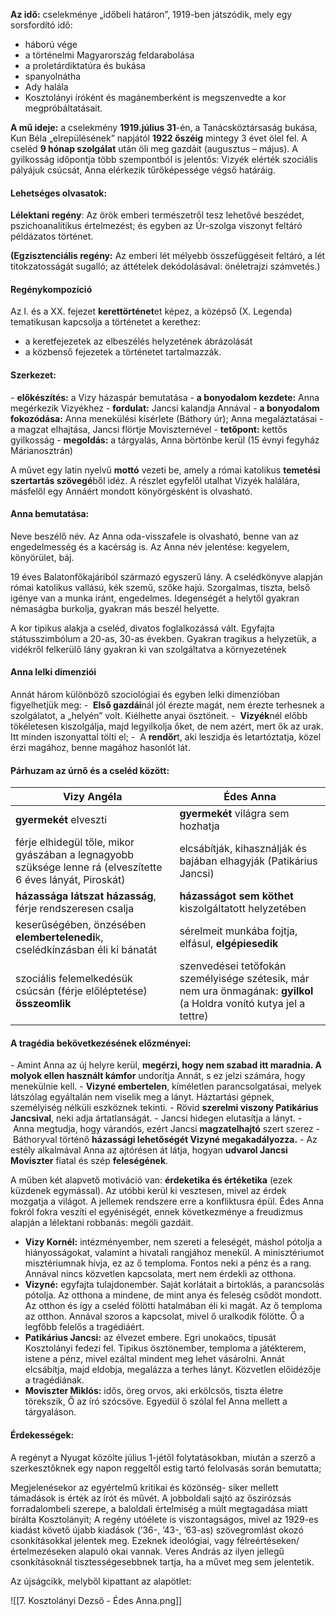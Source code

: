 **Az idő:** cselekménye „időbeli határon”, 1919-ben játszódik, mely egy sorsfordító idő:

- háború vége
- a történelmi Magyarország feldarabolása
- a proletárdiktatúra és bukása
- spanyolnátha
- Ady halála
- Kosztolányi íróként és magánemberként is megszenvedte a kor megpróbáltatásait.

**A mű ideje:** a cselekmény **1919.július 31**-én, a Tanácsköztársaság bukása, Kun Béla „elrepülésének” napjától **1922 őszéig** mintegy 3 évet ölel fel. A cseléd **9 hónap szolgálat** után öli meg gazdáit (augusztus – május). A gyilkosság időpontja több szempontból is jelentős: Vizyék elérték szociális pályájuk csúcsát, Anna elérkezik tűrőképessége végső határáig.

#### **Lehetséges olvasatok:**

**Lélektani regény**: Az örök emberi természetről tesz lehetővé beszédet, pszichoanalitikus értelmezést; és egyben az Úr-szolga viszonyt feltáró példázatos történet.

**(Egzisztenciális regény:** Az emberi lét mélyebb összefüggéseit feltáró, a lét titokzatosságát sugalló; az áttételek dekódolásával: önéletrajzi számvetés.)

#### **Regénykompozíció**

Az I. és a XX. fejezet **kerettörténet**et képez, a középső (X. Legenda) tematikusan kapcsolja a történetet a kerethez:

- a keretfejezetek az elbeszélés helyzetének ábrázolását
- a közbenső fejezetek a történetet tartalmazzák.

#### **Szerkezet:**

- **előkészítés:** a Vizy házaspár bemutatása
- **a bonyodalom kezdete:** Anna megérkezik Vizyékhez
- **fordulat:** Jancsi kalandja Annával
- **a bonyodalom fokozódása:** Anna menekülési kísérlete (Báthory úr); Anna megaláztatásai - a magzat elhajtása, Jancsi flörtje Moviszternével
- **tetőpont:** kettős gyilkosság
- **megoldás:** a tárgyalás, Anna börtönbe kerül (15 évnyi fegyház Márianosztrán)

A művet egy latin nyelvű **mottó** vezeti be, amely a római katolikus **temetési szertartás szövegé**ből idéz. A részlet egyfelől utalhat Vizyék halálára, másfelől egy Annáért mondott könyörgésként is olvasható.

#### **Anna bemutatása:**

Neve beszélő név. Az Anna oda-visszafele is olvasható, benne van az engedelmesség és a kacérság is. Az Anna név jelentése: kegyelem, könyörület, báj.

19 éves Balatonfőkajáriból származó egyszerű lány. A cselédkönyve alapján római katolikus vallású, kék szemű, szőke hajú. Szorgalmas, tiszta, belső igénye van a munka iránt, engedelmes. Idegenségét a helytől gyakran némaságba burkolja, gyakran más beszél helyette.

A kor tipikus alakja a cseléd, divatos foglalkozássá vált. Egyfajta státusszimbólum a 20-as, 30-as években. Gyakran tragikus a helyzetük, a vidékről felkerülő lány gyakran ki van szolgáltatva a környezetének

#### **Anna lelki dimenziói**

Annát három különböző szociológiai és egyben lelki dimenzióban figyelhetjük meg:
-  **Első gazdái**nál jól érezte magát, nem érezte terhesnek a szolgálatot, a „helyén” volt. Kiélhette anyai ösztöneit.
-  **Vizyék**nél előbb tökéletesen kiszolgálja, majd legyilkolja őket, de nem azért, mert ők az urak. Itt minden iszonyattal tölti el;
-  A **rendőr**t, aki leszidja és letartóztatja, közel érzi magához, benne magához hasonlót lát.

#### **Párhuzam az úrnő és a cseléd között:**

| **Vizy Angéla**                                                                                             | **Édes Anna**                                                                                                        |
| ----------------------------------------------------------------------------------------------------------- | -------------------------------------------------------------------------------------------------------------------- |
| **gyermekét** elveszti                                                                                      | **gyermekét** világra sem hozhatja                                                                                   |
| férje elhidegül tőle, mikor gyászában a legnagyobb szüksége lenne rá (elveszítette 6 éves lányát, Piroskát) | elcsábítják, kihasználják és bajában elhagyják (Patikárius Jancsi)                                                   |
| **házassága látszat** **házasság**, férje rendszeresen csalja                                               | **házasságot sem köthet** kiszolgáltatott helyzetében                                                                |
| keserűségében, önzésében **elembertelenedi**k, cselédkínzásban éli ki bánatát                               | sérelmeit munkába fojtja, elfásul, **elgépiesedik**                                                                  |
| szociális felemelkedésük csúcsán (férje előléptetése) **összeomlik**                                        | szenvedései tetőfokán személyisége szétesik, már nem ura önmagának: **gyilkol** (a Holdra vonító kutya jel a tettre) |

#### **A tragédia bekövetkezésének előzményei:**

- Amint Anna az új helyre kerül, **megérzi, hogy nem szabad itt maradnia. A molyok ellen használt kámfor** undorítja Annát, s ez jelzi számára, hogy menekülnie kell.
- **Vizyné embertelen**, kíméletlen parancsolgatásai, melyek látszólag egyáltalán nem viselik meg a lányt. Háztartási gépnek, személyiség nélküli eszköznek tekinti.
- Rövid **szerelmi viszony Patikárius Jancsival**, neki adja ártatlanságát.
- Jancsi hidegen elutasítja a lányt.
- Anna megtudja, hogy várandós, ezért Jancsi **magzatelhajtó** szert szerez
- Báthoryval történő **házassági lehetőségét Vizyné megakadályozza.**
- Az estély alkalmával Anna az ajtórésen át látja, hogyan **udvarol Jancsi Moviszter** fiatal és szép **feleségének**.

A műben két alapvető motiváció van: **érdeketika és értéketika** (ezek küzdenek egymással). Az utóbbi kerül ki vesztesen, mivel az érdek mozgatja a világot. A jellemek rendszere erre a konfliktusra épül. Édes Anna fokról fokra veszíti el egyéniségét, ennek következménye a freudizmus alapján a lélektani robbanás: megöli gazdáit.

- **Vizy Kornél:** intézményember, nem szereti a feleségét, máshol pótolja a hiányosságokat, valamint a hivatali rangjához menekül. A minisztériumot misztériumnak hívja, ez az ő temploma. Fontos neki a pénz és a rang. Annával nincs közvetlen kapcsolata, mert nem érdekli az otthona.
- **Vizyné:** egyfajta tulajdonember. Saját korlátait a birtoklás, a parancsolás pótolja. Az otthona a mindene, de mint anya és feleség csődöt mondott. Az otthon és így a cseléd fölötti hatalmában éli ki magát. Az ő temploma az otthon. Annával szoros a kapcsolat, mivel ő uralkodik fölötte. Ő a legfőbb felelős a tragédiáért.
- **Patikárius Jancsi:** az élvezet embere. Egri unokaöcs, típusát Kosztolányi fedezi fel. Tipikus ösztönember, temploma a játékterem, istene a pénz, mivel ezáltal mindent meg lehet vásárolni. Annát elcsábítja, majd eldobja, megalázza a terhes lányt. Közvetlen előidézője a tragédiának.
- **Moviszter Miklós:** idős, öreg orvos, aki erkölcsös, tiszta életre törekszik, Ő az író szócsöve. Egyedül ő szólal fel Anna mellett a tárgyaláson.

#### **Érdekességek:**

A regényt a Nyugat közölte július 1-jétől folytatásokban, miután a szerző a szerkesztőknek egy napon reggeltől estig tartó felolvasás során bemutatta;

Megjelenésekor az egyértelmű kritikai és közönség- siker mellett támadások is érték az írót és művét. A jobboldali sajtó az őszirózsás forradalombeli szerepe, a baloldali értelmiség a múlt megtagadása miatt bírálta Kosztolányit; A regény utóélete is viszontagságos, mivel az 1929-es kiadást követő újabb kiadások (’36-, ’43-, ’63-as) szövegromlást okozó csonkításokkal jelentek meg. Ezeknek ideológiai, vagy félreértéseken/értelmezéseken alapuló okai vannak. Veres András az ilyen jellegű csonkításoknál tisztességesebbnek tartja, ha a művet meg sem jelentetik.

Az újságcikk, melyből kipattant az alapötlet:

![[7. Kosztolányi Dezső - Édes Anna.png]]
